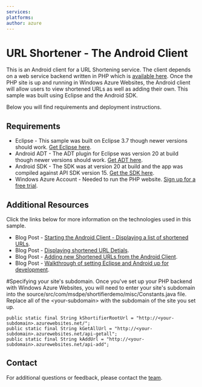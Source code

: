 ```yaml
---
services:
platforms:
author: azure
---
```


# URL Shortener - The Android Client
This is an Android client for a URL Shortening service.  The client depends on a web service backend written in PHP which is [available here](https://github.com/WindowsAzure-Samples/UrlShortener-PHP).  Once the PHP site is up and running in Windows Azure Websites, the Android client will allow users to view shortened URLs as well as adding their own.  This sample was built using Eclipse and the Android SDK.

Below you will find requirements and deployment instructions.

## Requirements
* Eclipse - This sample was built on Eclipse 3.7 though newer versions should work.  [Get Eclipse here](http://www.eclipse.org/downloads/).
* Android ADT - The ADT plugin for Eclipse was version 20 at build though newer versions should work.  [Get ADT here](http://developer.android.com/sdk/installing/installing-adt.html).
* Android SDK - The SDK was at version 20 at build and the app was compiled against API SDK version 15.  [Get the SDK here](http://developer.android.com/sdk/index.html).
* Windows Azure Account - Needed to run the PHP website.  [Sign up for a free trial](https://www.windowsazure.com/en-us/pricing/free-trial/).

## Additional Resources
Click the links below for more information on the technologies used in this sample.
* Blog Post - [Starting the Android Client - Displaying a list of shortened URLs](http://chrisrisner.com/Windows-Azure-Websites-and-Mobile-Clients-Part-6--The-Android-Client).
* Blog Post - [Displaying shortened URL Detials](http://chrisrisner.com/Windows-Azure-Websites-and-Mobile-Clients-Part-7--The-Android-Client-Continued).
* Blog Post - [Adding new Shortened URLs from the Android Client](http://chrisrisner.com/Windows-Azure-Websites-and-Mobile-Clients-Part-8--The-Android-Client-Finished).
* Blog Post - [Walkthrough of setting Eclipse and Android up for development](http://chrisrisner.com/31-Days-of-Android--Day-1---Getting-Set-Up-for-Development).

#Specifying your site's subdomain.
Once you've set up your PHP backend with Windows Azure Websites, you will need to enter your site's subdomain into the source/src/com/msdpe/shortifierdemo/misc/Constants.java file.  Replace all of the \<your-subdomain\> with the subdomain of the site you set up.

	public static final String kShortifierRootUrl = "http://<your-subdomain>.azurewebsites.net/";
	public static final String kGetAllUrl = "http://<your-subdomain>.azurewebsites.net/api-getall";
	public static final String kAddUrl = "http://<your-subdomain>.azurewebsites.net/api-add";

## Contact

For additional questions or feedback, please contact the [team](mailto:chrisner@microsoft.com).